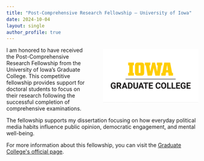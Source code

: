 ```yaml
---
title: "Post-Comprehensive Research Fellowship – University of Iowa"
date: 2024-10-04
layout: single
author_profile: true
---
```


<img src="/images/grad-college.png" alt="Graduate College Logo" width="250" style="float: right; margin-left: 40px; margin-top: 5px; margin-bottom: 0; display: block; border: none;" />

I am honored to have received the Post-Comprehensive Research Fellowship from the University of Iowa’s Graduate College. This competitive fellowship provides support for doctoral students to focus on their research following the successful completion of comprehensive examinations.

The fellowship supports my dissertation focusing on how everyday political media habits influence public opinion, democratic engagement, and mental well-being.

For more information about this fellowship, you can visit the [Graduate College's official page](https://grad.uiowa.edu/funding/fellowships/post-comp).
